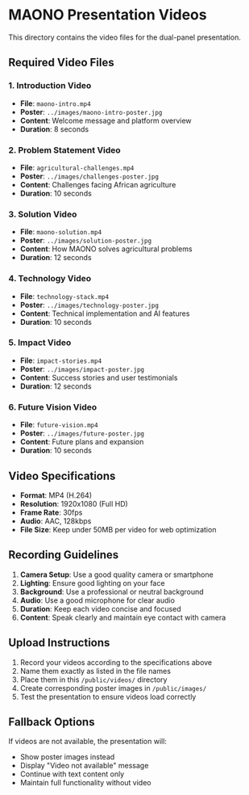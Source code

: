 # MAONO Presentation Videos

This directory contains the video files for the dual-panel presentation.

## Required Video Files

### 1. Introduction Video
- **File**: `maono-intro.mp4`
- **Poster**: `../images/maono-intro-poster.jpg`
- **Content**: Welcome message and platform overview
- **Duration**: 8 seconds

### 2. Problem Statement Video
- **File**: `agricultural-challenges.mp4`
- **Poster**: `../images/challenges-poster.jpg`
- **Content**: Challenges facing African agriculture
- **Duration**: 10 seconds

### 3. Solution Video
- **File**: `maono-solution.mp4`
- **Poster**: `../images/solution-poster.jpg`
- **Content**: How MAONO solves agricultural problems
- **Duration**: 12 seconds

### 4. Technology Video
- **File**: `technology-stack.mp4`
- **Poster**: `../images/technology-poster.jpg`
- **Content**: Technical implementation and AI features
- **Duration**: 10 seconds

### 5. Impact Video
- **File**: `impact-stories.mp4`
- **Poster**: `../images/impact-poster.jpg`
- **Content**: Success stories and user testimonials
- **Duration**: 12 seconds

### 6. Future Vision Video
- **File**: `future-vision.mp4`
- **Poster**: `../images/future-poster.jpg`
- **Content**: Future plans and expansion
- **Duration**: 10 seconds

## Video Specifications

- **Format**: MP4 (H.264)
- **Resolution**: 1920x1080 (Full HD)
- **Frame Rate**: 30fps
- **Audio**: AAC, 128kbps
- **File Size**: Keep under 50MB per video for web optimization

## Recording Guidelines

1. **Camera Setup**: Use a good quality camera or smartphone
2. **Lighting**: Ensure good lighting on your face
3. **Background**: Use a professional or neutral background
4. **Audio**: Use a good microphone for clear audio
5. **Duration**: Keep each video concise and focused
6. **Content**: Speak clearly and maintain eye contact with camera

## Upload Instructions

1. Record your videos according to the specifications above
2. Name them exactly as listed in the file names
3. Place them in this `/public/videos/` directory
4. Create corresponding poster images in `/public/images/`
5. Test the presentation to ensure videos load correctly

## Fallback Options

If videos are not available, the presentation will:
- Show poster images instead
- Display "Video not available" message
- Continue with text content only
- Maintain full functionality without video
